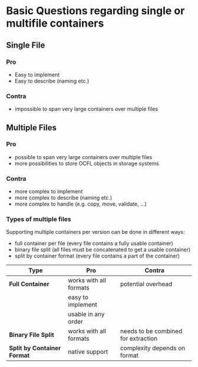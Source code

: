 # Basic Questions regarding single or multifile containers

## Single File
### Pro
* Easy to implement
* Easy to describe (naming etc.)
### Contra
* impossible to span very large containers over multiple files

## Multiple Files
### Pro
* possible to span very large containers over multiple files
* more possibilities to store OCFL objects in storage systems
### Contra
* more complex to implement
* more complex to describe (naming etc.)
* more complex to handle (e.g. copy, move, validate, ...)

### Types of multiple files
Supporting multiple containers per version can be done in different ways:
* full container per file (every file contains a fully usable container)
* binary file split (all files must be concatenated to get a usable container)
* split by container format (every file contains a part of the container)

| Type                          | Pro                    | Contra                              |
|-------------------------------|------------------------|-------------------------------------|
| __Full Container__            | works with all formats | potential overhead                  |
|                               | easy to implement      |                                     |
|                               | usable in any order    |                                     |
| __Binary File Split__         | works with all formats | needs to be combined for extraction |
| __Split by Container Format__ | native support         | complexity depends on format        |

